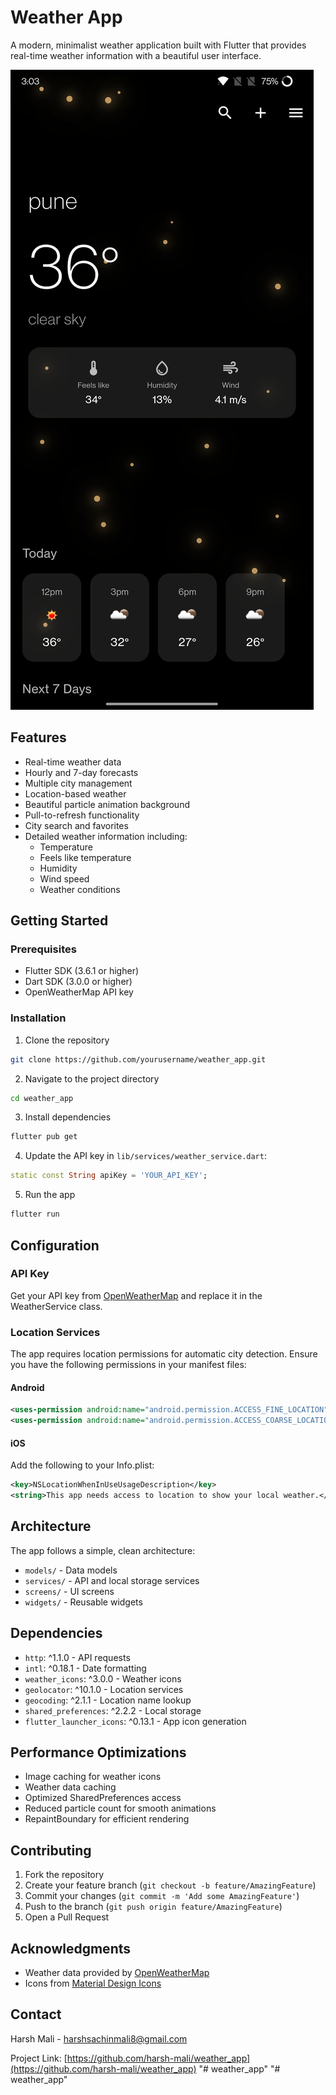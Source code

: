 # Weather App

A modern, minimalist weather application built with Flutter that provides real-time weather information with a beautiful user interface.

![App Screenshot](assets/icons/weather_ss.jpg)

## Features

- Real-time weather data
- Hourly and 7-day forecasts
- Multiple city management
- Location-based weather
- Beautiful particle animation background
- Pull-to-refresh functionality
- City search and favorites
- Detailed weather information including:
  - Temperature
  - Feels like temperature
  - Humidity
  - Wind speed
  - Weather conditions

## Getting Started

### Prerequisites

- Flutter SDK (3.6.1 or higher)
- Dart SDK (3.0.0 or higher)
- OpenWeatherMap API key

### Installation

1. Clone the repository
```bash
git clone https://github.com/yourusername/weather_app.git
```

2. Navigate to the project directory
```bash
cd weather_app
```

3. Install dependencies
```bash
flutter pub get
```

4. Update the API key in `lib/services/weather_service.dart`:
```dart
static const String apiKey = 'YOUR_API_KEY';
```

5. Run the app
```bash
flutter run
```

## Configuration

### API Key
Get your API key from [OpenWeatherMap](https://openweathermap.org/api) and replace it in the WeatherService class.

### Location Services
The app requires location permissions for automatic city detection. Ensure you have the following permissions in your manifest files:

#### Android
```xml
<uses-permission android:name="android.permission.ACCESS_FINE_LOCATION" />
<uses-permission android:name="android.permission.ACCESS_COARSE_LOCATION" />
```

#### iOS
Add the following to your Info.plist:
```xml
<key>NSLocationWhenInUseUsageDescription</key>
<string>This app needs access to location to show your local weather.</string>
```

## Architecture

The app follows a simple, clean architecture:
- `models/` - Data models
- `services/` - API and local storage services
- `screens/` - UI screens
- `widgets/` - Reusable widgets

## Dependencies

- `http`: ^1.1.0 - API requests
- `intl`: ^0.18.1 - Date formatting
- `weather_icons`: ^3.0.0 - Weather icons
- `geolocator`: ^10.1.0 - Location services
- `geocoding`: ^2.1.1 - Location name lookup
- `shared_preferences`: ^2.2.2 - Local storage
- `flutter_launcher_icons`: ^0.13.1 - App icon generation

## Performance Optimizations

- Image caching for weather icons
- Weather data caching
- Optimized SharedPreferences access
- Reduced particle count for smooth animations
- RepaintBoundary for efficient rendering

## Contributing

1. Fork the repository
2. Create your feature branch (`git checkout -b feature/AmazingFeature`)
3. Commit your changes (`git commit -m 'Add some AmazingFeature'`)
4. Push to the branch (`git push origin feature/AmazingFeature`)
5. Open a Pull Request



## Acknowledgments

- Weather data provided by [OpenWeatherMap](https://openweathermap.org/)
- Icons from [Material Design Icons](https://material.io/icons/)

## Contact

Harsh Mali - harshsachinmali8@gmail.com

Project Link: [https://github.com/harsh-mali/weather_app](https://github.com/harsh-mali/weather_app)
"# weather_app" 
"# weather_app" 

